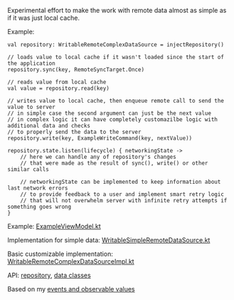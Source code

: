 Experimental effort to make the work with remote data almost as simple as if it was just local cache.

Example:
```
val repository: WritableRemoteComplexDataSource = injectRepository()

// loads value to local cache if it wasn't loaded since the start of the application 
repository.sync(key, RemoteSyncTarget.Once)

// reads value from local cache
val value = repository.read(key)

// writes value to local cache, then enqueue remote call to send the value to server
// in simple case the second argument can just be the next value
// in complex logic it can have completely customazilbe logic with additional data and checks 
// to properly send the data to the server
repository.write(key, ExampleWriteCommand(key, nextValue))

repository.state.listen(lifecycle) { networkingState ->
    // here we can handle any of repository's changes
    // that were made as the result of sync(), write() or other similar calls
    
    // networkingState can be implemented to keep information about last network errors
    // to provide feedback to a user and implement smart retry logic 
    // that will not overwhelm server with infinite retry attempts if something goes wrong
}
```

Example: [ExampleViewModel.kt](app/src/main/java/net/rationalstargazer/networking/ExampleModel.kt)

Implementation for simple data: [WritableSimpleRemoteDataSource.kt](remote/src/main/java/example/WritableSimpleRemoteDataSource.kt)

Basic customizable implementation: [WritableRemoteComplexDataSourceImpl.kt](remote/src/main/java/net/rationalstargazer/remote/sync/WritableRemoteComplexDataSourceImpl.kt)

API: [repository](remote/src/main/java/net/rationalstargazer/remote/sync/BaseRemoteComplexDataSource.kt), [data classes](remote/src/main/java/net/rationalstargazer/remote/sync/RemoteQueueHandler.kt)

Based on my [events and observable values](https://github.com/RationalStargazer/events)
